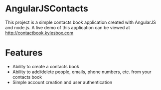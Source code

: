 # AngularJSContacts

This project is a simple contacts book application created with AngularJS and node.js.
A live demo of this application can be viewed at http://contactbook.kylesbox.com

# Features
- Ability to create a contacts book
- Ability to add/delete people, emails, phone numbers, etc. from your contacts book
- Simple account creation and user authentication